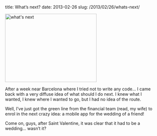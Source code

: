 title: What’s next?
date: 2013-02-26
slug: /2013/02/26/whats-next/

[<img class="size-medium wp-image-59 aligncenter" alt="what's next" src="http://ivan.pedrazas.me/wp-content/uploads/2013/02/photo-300x225.jpg" width="300" height="225" />][1]

After a week near Barcelona where I tried not to write any code&#8230; I came back with a very diffuse idea of what should I do next. I knew what I wanted, I knew where I wanted to go, but I had no idea of the route.

Well, I&#8217;ve just got the green line from the financial team (read, my wife) to enrol in the next crazy idea: a mobile app for the wedding of a friend!

Come on, guys, after Saint Valentine, it was clear that it had to be a wedding&#8230; wasn&#8217;t it?

 [1]: http://ivan.pedrazas.me/wp-content/uploads/2013/02/photo.jpg
